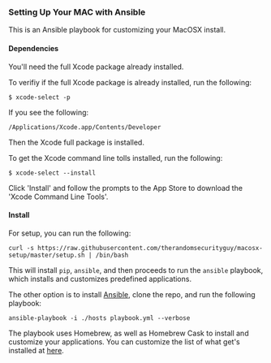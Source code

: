 ### Setting Up Your MAC with Ansible

This is an Ansible playbook for customizing your MacOSX install.

#### Dependencies

You'll need the full Xcode package already installed. 

To verifiy if the full Xcode package is already installed, run the following:

```
$ xcode-select -p
```

If you see the following:

```
/Applications/Xcode.app/Contents/Developer
```
Then the Xcode full package is installed. 

To get the Xcode command line tolls installed, run the following:

```
$ xcode-select --install
```
Click 'Install' and follow the prompts to the App Store to download the 'Xcode Command Line Tools'.


#### Install

For setup, you can run the following:

```
curl -s https://raw.githubusercontent.com/therandomsecurityguy/macosx-setup/master/setup.sh | /bin/bash
```

This will install `pip`, `ansible`, and then proceeds to run the `ansible` playbook, which installs and customizes predefined applications.

The other option is to install [Ansible](http://docs.ansible.com/ansible/intro_installation.html), clone the repo, and run the following playbook:
```
ansible-playbook -i ./hosts playbook.yml --verbose
```

The playbook uses Homebrew, as well as Homebrew Cask to install and customize your applications. You can customize the list of
what get's installed at [here](https://raw.githubusercontent.com/therandomsecurityguy/macosx-setup/master/roles/setup/vars/main.yml).

